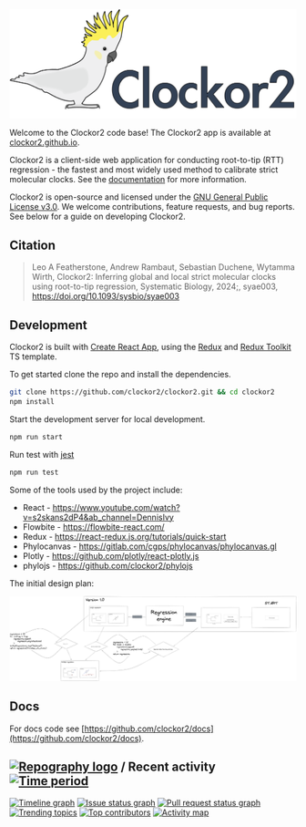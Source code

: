 ![](public/logo-with-text.png)

Welcome to the Clockor2 code base! The Clockor2 app is available at [clockor2.github.io](https://clockor2.github.io/). 

Clockor2 is a client-side web application for conducting root-to-tip (RTT) regression - the fastest and most widely used method to calibrate strict molecular clocks. See the [documentation](https://clockor2.github.io/docs) for more information.

Clockor2 is open-source and licensed under the [GNU General Public License v3.0](https://github.com/clockor2/clockor2/blob/main/LICENSE). We welcome contributions, feature requests, and bug reports. See below for a guide on developing Clockor2.

## Citation

> Leo A Featherstone, Andrew Rambaut, Sebastian Duchene, Wytamma Wirth, Clockor2: Inferring global and local strict molecular clocks using root-to-tip regression, Systematic Biology, 2024;, syae003, https://doi.org/10.1093/sysbio/syae003

## Development

Clockor2 is built with [Create React App](https://github.com/facebook/create-react-app), using the [Redux](https://redux.js.org/) and [Redux Toolkit](https://redux-toolkit.js.org/) TS template. 

To get started clone the repo and install the dependencies.

```bash
git clone https://github.com/clockor2/clockor2.git && cd clockor2
npm install
```

Start the development server for local development.

```bash
npm run start
```

Run test with [jest](https://jestjs.io/) 

```bash
npm run test
```

Some of the tools used by the project include:

- React - https://www.youtube.com/watch?v=s2skans2dP4&ab_channel=DennisIvy  
- Flowbite - https://flowbite-react.com/
- Redux - https://react-redux.js.org/tutorials/quick-start  
- Phylocanvas - https://gitlab.com/cgps/phylocanvas/phylocanvas.gl  
- Plotly - https://github.com/plotly/react-plotly.js
- phylojs - https://github.com/clockor2/phylojs

The initial design plan:

![](https://raw.githubusercontent.com/clockor2/docs/main/docs/images/design-plan.png)

## Docs 

For docs code see [https://github.com/clockor2/docs](https://github.com/clockor2/docs).

## [![Repography logo](https://images.repography.com/logo.svg)](https://repography.com) / Recent activity [![Time period](https://images.repography.com/39585511/clockor2/clockor2/recent-activity/HWdSf0SXwtp9_mklwOKq2DScvTBu7lvZLUTWwYjSImQ/otGhZiQCg-U_5MbUARZQ2daOH0BeNKCp1cQAYxh4FrI_badge.svg)](https://repography.com)
[![Timeline graph](https://images.repography.com/39585511/clockor2/clockor2/recent-activity/HWdSf0SXwtp9_mklwOKq2DScvTBu7lvZLUTWwYjSImQ/otGhZiQCg-U_5MbUARZQ2daOH0BeNKCp1cQAYxh4FrI_timeline.svg)](https://github.com/clockor2/clockor2/commits)
[![Issue status graph](https://images.repography.com/39585511/clockor2/clockor2/recent-activity/HWdSf0SXwtp9_mklwOKq2DScvTBu7lvZLUTWwYjSImQ/otGhZiQCg-U_5MbUARZQ2daOH0BeNKCp1cQAYxh4FrI_issues.svg)](https://github.com/clockor2/clockor2/issues)
[![Pull request status graph](https://images.repography.com/39585511/clockor2/clockor2/recent-activity/HWdSf0SXwtp9_mklwOKq2DScvTBu7lvZLUTWwYjSImQ/otGhZiQCg-U_5MbUARZQ2daOH0BeNKCp1cQAYxh4FrI_prs.svg)](https://github.com/clockor2/clockor2/pulls)
[![Trending topics](https://images.repography.com/39585511/clockor2/clockor2/recent-activity/HWdSf0SXwtp9_mklwOKq2DScvTBu7lvZLUTWwYjSImQ/otGhZiQCg-U_5MbUARZQ2daOH0BeNKCp1cQAYxh4FrI_words.svg)](https://github.com/clockor2/clockor2/commits)
[![Top contributors](https://images.repography.com/39585511/clockor2/clockor2/recent-activity/HWdSf0SXwtp9_mklwOKq2DScvTBu7lvZLUTWwYjSImQ/otGhZiQCg-U_5MbUARZQ2daOH0BeNKCp1cQAYxh4FrI_users.svg)](https://github.com/clockor2/clockor2/graphs/contributors)
[![Activity map](https://images.repography.com/39585511/clockor2/clockor2/recent-activity/HWdSf0SXwtp9_mklwOKq2DScvTBu7lvZLUTWwYjSImQ/otGhZiQCg-U_5MbUARZQ2daOH0BeNKCp1cQAYxh4FrI_map.svg)](https://github.com/clockor2/clockor2/commits)
